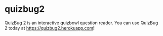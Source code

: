 # quizbug2

QuizBug 2 is an interactive quizbowl question reader. You can use QuizBug 2 today at https://quizbug2.herokuapp.com!
